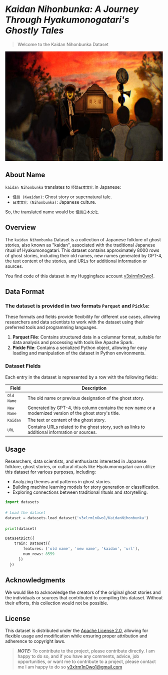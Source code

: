 




# *Kaidan Nihonbunka: A Journey Through Hyakumonogatari's Ghostly Tales*

> Welcome to the Kaidan Nihonbunka Dataset

<div align="center">
    <picture>
        <source 
        srcset="assets/image.jpg"
        media="(prefers-color-scheme: dark)"
        />
        <source
        srcset="assets/image.jpg"
        media="(prefers-color-scheme: light), (prefers-color-scheme: no-preference)"
        />
        <img src="assets/image.jpg" width="100%" height="350px" />
    </picture>
</div>


## About Name
`kaidan Nihonbunka` translates to `怪談日本文化` in Japanese:
- `怪談 (Kwaidan)`: Ghost story or supernatural tale.
- `日本文化 (Nihonbunka)`: Japanese culture.

So, the translated name would be `怪談日本文化`.


## Overview

The `kaidan Nihonbunka` Dataset is a collection of Japanese folklore of ghost stories, also known as "kaidan", associated with the traditional Japanese ritual of Hyakumonogatari. This dataset contains approximately 8000 rows of ghost stories, including their old names, new names generated by GPT-4, the text content of the stories, and URLs for additional information or sources.

You find code of this dataset in my Huggingface account <a href="https://huggingface.co/datasets/v3xlrm1nOwo1/KaidanNihonbunka">v3xlrm1nOwo1</a>.

## Data Format

### The dataset is provided in two formats `Parquet` and `Pickle`:
These formats and fields provide flexibility for different use cases, allowing researchers and data scientists to work with the dataset using their preferred tools and programming languages.

1. **Parquet File**: Contains structured data in a columnar format, suitable for data analysis and processing with tools like Apache Spark.
2. **Pickle File**: Contains a serialized Python object, allowing for easy loading and manipulation of the dataset in Python environments.


### Dataset Fields
Each entry in the dataset is represented by a row with the following fields:


   | Field    | Description                                                                                                 |
   |----------|-------------------------------------------------------------------------------------------------------------|
   | `Old Name` | The old name or previous designation of the ghost story.                                                    |
   | `New Name` | Generated by GPT-4, this column contains the new name or a modernized version of the ghost story's title.  |
   | `Kaidan`   | The text or content of the ghost story.                                                                    |
   | `URL`      | Contains URLs related to the ghost story, such as links to additional information or sources.               |



## Usage

Researchers, data scientists, and enthusiasts interested in Japanese folklore, ghost stories, or cultural rituals like Hyakumonogatari can utilize this dataset for various purposes, including:

- Analyzing themes and patterns in ghost stories.
- Building machine learning models for story generation or classification.
- Exploring connections between traditional rituals and storytelling.


```py
import datasets

# Load the dataset
dataset = datasets.load_dataset('v3xlrm1nOwo1/KaidanNihonbunka')

print(dataset)
```

```py
DatasetDict({
    train: Dataset({
        features: ['old name', 'new name', 'kaidan', 'url'],
        num_rows: 8559
      })
  })
```


## Acknowledgments

We would like to acknowledge the creators of the original ghost stories and the individuals or sources that contributed to compiling this dataset. Without their efforts, this collection would not be possible.


## License

This dataset is distributed under the [Apache License 2.0](https://www.apache.org/licenses/LICENSE-2.0), allowing for flexible usage and modification while ensuring proper attribution and adherence to copyright laws.


> **_NOTE:_**  To contribute to the project, please contribute directly. I am happy to do so, and if you have any comments, advice, job opportunities, or want me to contribute to a project, please contact me I am happy to do so <a href='mailto:v3xlrm1nOwo1@gmail.com' target='blank'>v3xlrm1nOwo1@gmail.com</a>
